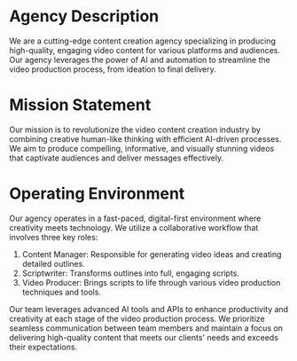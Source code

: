 # Agency Description

We are a cutting-edge content creation agency specializing in producing high-quality, engaging video content for various platforms and audiences. Our agency leverages the power of AI and automation to streamline the video production process, from ideation to final delivery.

# Mission Statement

Our mission is to revolutionize the video content creation industry by combining creative human-like thinking with efficient AI-driven processes. We aim to produce compelling, informative, and visually stunning videos that captivate audiences and deliver messages effectively.

# Operating Environment

Our agency operates in a fast-paced, digital-first environment where creativity meets technology. We utilize a collaborative workflow that involves three key roles:

1. Content Manager: Responsible for generating video ideas and creating detailed outlines.
2. Scriptwriter: Transforms outlines into full, engaging scripts.
3. Video Producer: Brings scripts to life through various video production techniques and tools.

Our team leverages advanced AI tools and APIs to enhance productivity and creativity at each stage of the video production process. We prioritize seamless communication between team members and maintain a focus on delivering high-quality content that meets our clients' needs and exceeds their expectations.
